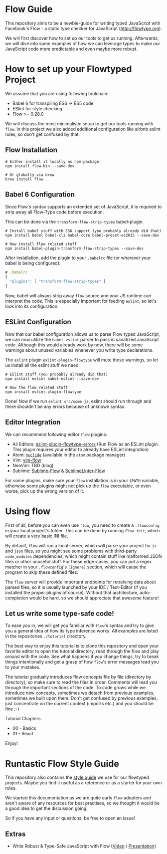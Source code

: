 # Flow Guide 

This repository aims to be a newbie-guide for writing typed JavaScript with
Facebook's Flow - a static type checker for JavaScript (http://flowtype.org).

We will first discover how to set up our tools to get us running. Afterwards, we
will dive into some examples of how we can leverage types to make our JavaScript
code more predictable and even maybe more robust.

# How to set up your Flowtyped Project

We assume that you are using following toolchain:

* Babel 6 for transpiling ES6 -> ES5 code
* ESlint for style checking
* Flow >= 0.28.0

We will discuss the most minimalistic setup to get our tools running with `flow`.
In this project we also added additional configuration like airbnb eslint rules, so
don't get confused by that.

## Flow Installation

```
# Either install it locally as npm-package
npm install flow-bin --save-dev

# Or globally via brew
brew install flow
```

## Babel 6 Configuration

Since Flow's syntax supports an extended set of JavaScript, it is required to
strip away all Flow-Type code before execution.

This can be done via the `transform-flow-strip-types` babel-plugin.

```
# Install babel stuff with ES6 support (you probably already did that)
npm install babel babel-cli babel-core babel-preset-es2015 --save-dev

# Now install flow related stuff 
npm install babel-plugin-transform-flow-strip-types --save-dev
```

After installation, add the plugin to your `.babelrc` file (or wherever your
babel is being configured):

```js
# .babelrc
{
  "plugins": [ "transform-flow-strip-types" ]
}
```

Now, babel will always strip away `flow` source and your JS runtime can interpret
the code. This is especially important for feeding `eslint`, so let's look into
its configuration.

## ESLint Configuration

Now that our babel configuration allows us to parse Flow typed JavaScript, we
can now utilize the `babel-eslint` parser to pass in sanatized JavaScript code.
Although this would already work by now, there will be some warnings about
unused variables whenever you write type declarations.

The `eslint` plugin `eslint-plugin-flowtype` will mute those warnings, so let
us install all the eslint stuff we need:

```
# ESlint stuff (you probably already did that)
npm install eslint babel-eslint --save-dev

# Now the flow related stuff
npm install eslint-plugin-flowtype
```

Done! Now if we run `eslint src/some.js`, eslint should run through and there
shouldn't be any errors because of unknown syntax.

## Editor Integration 

We can recommend following editor `flow` plugins:

* All Editors: [eslint-plugin-flowtype-errors](http://github.com/amilajack/eslint-plugin-flowtype-errors) (Run Flow as an ESLint plugin. This plugin requires your editor to already have ESLint integration)
* Atom: [`nuclide`](https://atom.io/packages/nuclide) (available in the `atom` package manager) 
* Vim: [vim-flow](https://github.com/flowtype/vim-flow)
* NeoVim: TBD (blog)
* Sublime: [Sublime-Flow](https://github.com/73rhodes/Sublime-Flow) & [SublimeLinter-Flow](https://github.com/SublimeLinter/SublimeLinter-flow)

For some plugins, make sure your `flow` installation is in your `$PATH`
variable, otherwise some plugins might not pick up the `flow` executable, or
even worse, pick up the wrong version of it.

# Using flow

First of all, before you can even use `flow`, you need to create a `.flowconfig`
in your local project's folder. This can be done by running `flow init`, which
will create a very basic INI file.

By default, `flow` will run a local server, which will parse your project for
`js` and `json` files, so you might see some problems with third-party
`node_modules` dependencies, which might contain stuff like malformed JSON files
or other unuseful stuff. For these edge-cases, you can put a regex matcher in
your `.flowconfig`'s `[ignore]` section, which will cause the program to skip
these defined files.

The `flow` server will provide important endpoints for retreiving data about
parsed files, so it is usually launched by your IDE / Text-Editor (if you installed
the proper plugins of course). Without that architecture, auto-completion would
be hard, so we should appreciate that awesome feature!

## Let us write some type-safe code! 

To ease you in, we will get you familiar with `flow`'s syntax and try to give
you a general idea of how its type inference works. All examples are listed in
the repositories `./tutorial` directory.

The best way to enjoy this tutorial is to clone this repository and open your
favorite editor to open the tutorial directory, read through the files and play
around with the code. See what happens if you change things, try to break things
intentionally and get a grasp of how `flow`'s error messages lead you to your
mistakes.

The tutorial gradually introduces flow concepts file by file (directory by
directory), so make sure to read the files in order. Comments will lead you
through the important sections of the code. To code grows while we introduce new
concepts, sometimes we detach from previous examples, sometimes we built upon
them. Don't get confused by previous examples, just concentrate on the current
context (imports etc.) and you should be fine ;-)

Tutorial Chapters:
* 00 - Basics
* 01 - React

Enjoy!

# Runtastic Flow Style Guide

This repository also contains the [style guide](styleguide/) we use for our flowtyped projects.
Maybe you find it useful as a reference or as a starter for your own rules.

We started this documentation as we are quite early `flow` adopters and aren't aware of any resources
for best practises, so we thought it would be a good idea to get the discussion going!

So if you have any input or questions, be free to open an issue!

## Extras 

* Write Robust & Type-Safe JavaScript with Flow
  ([Video](https://www.youtube.com/watch?v=R_B9KgUxPls) / [Presentation](https://speakerdeck.com/ryyppy/write-robust-and-type-safe-javascript-with-flow))
